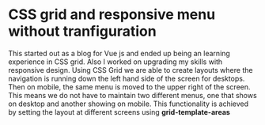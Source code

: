 # CSS grid and responsive menu without tranfiguration
This started out as a blog for Vue js and ended up being an learning experience in CSS grid. Also I worked on upgrading my skills with responsive design. Using CSS Grid we are able to create layouts where the navigation is running down the left hand side of the screen for desktops. Then on mobile, the same menu is moved to the upper right of the screen. This means we do not have to maintain two different menus, one that shows on desktop and another showing on mobile. This functionality is achieved by setting the layout at different screens using <strong> grid-template-areas </strong>
